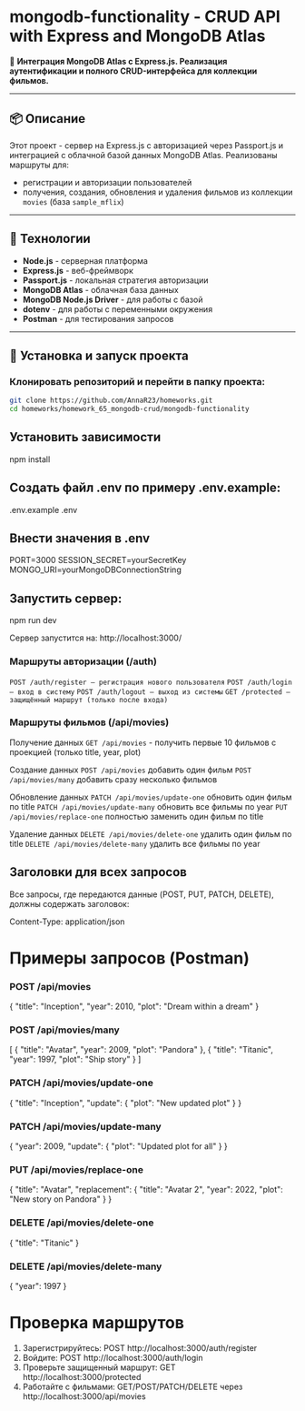 # mongodb-functionality - CRUD API with Express and MongoDB Atlas

📌 **Интеграция MongoDB Atlas с Express.js. Реализация аутентификации и полного CRUD-интерфейса для коллекции фильмов.**

---

## 📦 Описание

Этот проект - сервер на Express.js с авторизацией через Passport.js и интеграцией с облачной базой данных MongoDB Atlas.
Реализованы маршруты для:

- регистрации и авторизации пользователей
- получения, создания, обновления и удаления фильмов из коллекции `movies` (база `sample_mflix`)

---

## 🔧 Технологии

- **Node.js** - серверная платформа
- **Express.js** - веб-фреймворк
- **Passport.js** - локальная стратегия авторизации
- **MongoDB Atlas** - облачная база данных
- **MongoDB Node.js Driver** - для работы с базой
- **dotenv** - для работы с переменными окружения
- **Postman** - для тестирования запросов

---

## 🚀 Установка и запуск проекта

### Клонировать репозиторий и перейти в папку проекта:

```bash
git clone https://github.com/AnnaR23/homeworks.git
cd homeworks/homework_65_mongodb-crud/mongodb-functionality
```

## Установить зависимости

npm install

## Создать файл .env по примеру .env.example:

.env.example .env

## Внести значения в .env

PORT=3000
SESSION_SECRET=yourSecretKey
MONGO_URI=yourMongoDBConnectionString

## Запустить сервер:

npm run dev

Сервер запустится на: http://localhost:3000/

### Маршруты авторизации (/auth)

`POST /auth/register — регистрация нового пользователя`
`POST /auth/login — вход в систему`
`POST /auth/logout — выход из системы`
`GET /protected — защищённый маршрут (только после входа)`

### Маршруты фильмов (/api/movies)

Получение данных
`GET /api/movies` - получить первые 10 фильмов с проекцией (только title, year, plot)

Создание данных
`POST /api/movies` добавить один фильм
`POST /api/movies/many` добавить сразу несколько фильмов

Обновление данных
`PATCH /api/movies/update-one` обновить один фильм по title
`PATCH /api/movies/update-many` обновить все фильмы по year
`PUT /api/movies/replace-one` полностью заменить один фильм по title

Удаление данных
`DELETE /api/movies/delete-one` удалить один фильм по title
`DELETE /api/movies/delete-many` удалить все фильмы по year

## Заголовки для всех запросов

Все запросы, где передаются данные (POST, PUT, PATCH, DELETE), должны содержать заголовок:

Content-Type: application/json

# Примеры запросов (Postman)

### POST /api/movies

{
"title": "Inception",
"year": 2010,
"plot": "Dream within a dream"
}

### POST /api/movies/many

[
{ "title": "Avatar", "year": 2009, "plot": "Pandora" },
{ "title": "Titanic", "year": 1997, "plot": "Ship story" }
]

### PATCH /api/movies/update-one

{
"title": "Inception",
"update": { "plot": "New updated plot" }
}

### PATCH /api/movies/update-many

{
"year": 2009,
"update": { "plot": "Updated plot for all" }
}

### PUT /api/movies/replace-one

{
"title": "Avatar",
"replacement": {
"title": "Avatar 2",
"year": 2022,
"plot": "New story on Pandora"
}
}

### DELETE /api/movies/delete-one

{
"title": "Titanic"
}

### DELETE /api/movies/delete-many

{
"year": 1997
}

# Проверка маршрутов

1. Зарегистрируйтесь: POST http://localhost:3000/auth/register
2. Войдите: POST http://localhost:3000/auth/login
3. Проверьте защищенный маршрут: GET http://localhost:3000/protected
4. Работайте с фильмами: GET/POST/PATCH/DELETE через http://localhost:3000/api/movies
